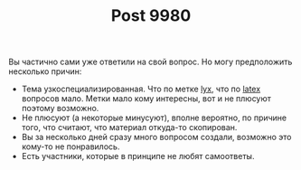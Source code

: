 ﻿---
title: "Post 9980"
se.owner.user_id: 15479
se.owner.display_name: "Suvitruf says Reinstate Monica"
se.owner.link: "https://ru.meta.stackoverflow.com/users/15479/suvitruf-says-reinstate-monica"
se.link: "https://ru.meta.stackoverflow.com/a/9980"
se.post_id: 9980
se.post_type: answer
se.score: 4
---
<p>Вы частично сами уже ответили на свой вопрос. Но могу предположить несколько причин:</p>

<ul>
<li>Тема узкоспециализированная. Что по метке <a href="https://ru.stackoverflow.com/questions/tagged/lyx" class="post-tag" title="показать вопросы с меткой [lyx]" rel="tag">lyx</a>, что по <a href="https://ru.stackoverflow.com/questions/tagged/latex" class="post-tag" title="показать вопросы с меткой [latex]" rel="tag">latex</a> вопросов мало. Метки мало кому интересны, вот и не плюсуют поэтому возможно.</li>
<li>Не плюсуют (а некоторые минусуют), вполне вероятно, по причине того, что считают, что материал откуда-то скопирован.</li>
<li>Вы за несколько дней сразу много вопросом cоздали, возможно это кому-то не понравилось.</li>
<li>Есть участники, которые в принципе не любят самоответы.</li>
</ul>
